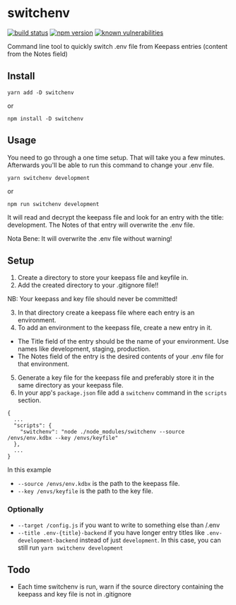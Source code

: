# switchenv
[![build status](https://travis-ci.org/christiaanwesterbeek/switchenv.svg?branch=master)](https://travis-ci.org/christiaanwesterbeek/switchenv)
[![npm version](https://badge.fury.io/js/switchenv.svg)](https://www.npmjs.org/package/switchenv)
[![known vulnerabilities](https://snyk.io/test/github/christiaanwesterbeek/switchenv/badge.svg?targetFile=package.json)](https://snyk.io/test/github/christiaanwesterbeek/switchenv?targetFile=package.json)

Command line tool to quickly switch .env file from Keepass entries (content from the Notes field)

## Install

`yarn add -D switchenv`

or

`npm install -D switchenv`

## Usage

You need to go through a one time setup. That will take you a few minutes.
Afterwards you'll be able to run this command to change your .env file.

`yarn switchenv development`

or

`npm run switchenv development`

It will read and decrypt the keepass file and look for an entry with the title: development.
The Notes of that entry will overwrite the .env file.

Nota Bene: It will overwrite the .env file without warning!

## Setup

1. Create a directory to store your keepass file and keyfile in.
2. Add the created directory to your .gitignore file!!

NB: Your keepass and key file should never be committed!

3. In that directory create a keepass file where each entry is an environment.
4. To add an environment to the keepass file, create a new entry in it.
  - The Title field of the entry should be the name of your environment. Use names like development, staging, production.
  - The Notes field of the entry is the desired contents of your .env file for that environment.
5. Generate a key file for the keepass file and preferably store it in the same directory as your keepass file.
6. In your app's `package.json` file add a `switchenv` command in the `scripts` section.

```
{
  ...
  "scripts": {
    "switchenv": "node ./node_modules/switchenv --source /envs/env.kdbx --key /envs/keyfile"
  },
  ...
}
```

In this example
- `--source /envs/env.kdbx` is the path to the keepass file.
- `--key /envs/keyfile` is the path to the key file.

### Optionally

- `--target /config.js` if you want to write to something else than /.env
- `--title .env-{title}-backend` if you have longer entry titles like `.env-development-backend` instead of just `development`. In this case, you can still run `yarn switchenv development`

## Todo

- Each time switchenv is run, warn if the source directory containing the keepass and key file is not in .gitignore
